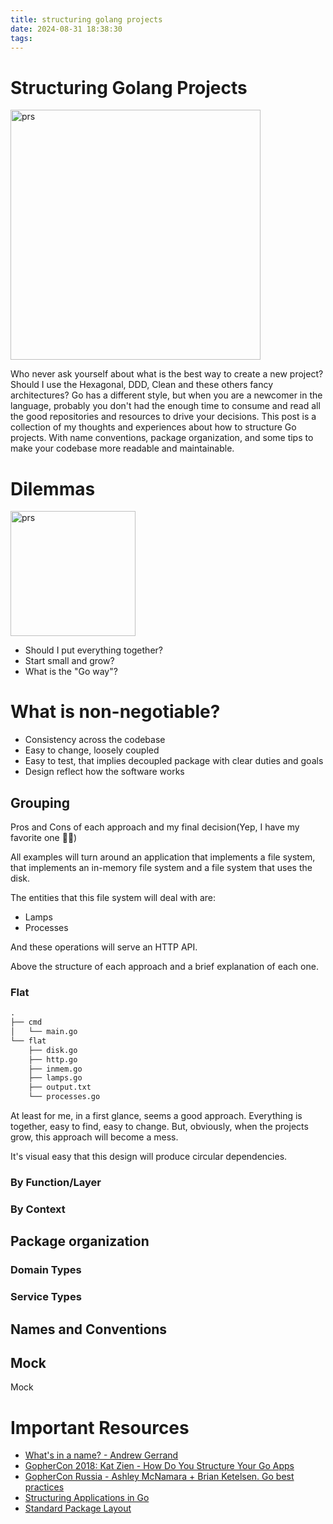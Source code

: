 ```yaml
---
title: structuring golang projects
date: 2024-08-31 18:38:30
tags:
---
```


# Structuring Golang Projects

<img src="/images/structure.png" alt="prs" style="width:400px;"/>

Who never ask yourself about what is the best way to create a new project? Should I use the Hexagonal, DDD, Clean and these others fancy architectures? Go has a different style, but when you are a newcomer in the language, probably you don't had the enough time to consume and read all the good repositories and resources to drive your decisions. This post is a collection of my thoughts and experiences about how to structure Go projects. With name conventions, package organization, and some tips to make your codebase more readable and maintainable.

# Dilemmas

<img src="/images/structure1.png" alt="prs" style="width:200px;"/>


- Should I put everything together?
- Start small and grow?
- What is the "Go way"?


# What is non-negotiable?

- Consistency across the codebase
- Easy to change, loosely coupled
- Easy to test, that implies decoupled package with clear duties and goals
- Design reflect how the software works

## Grouping

Pros and Cons of each approach and my final decision(Yep, I have my favorite one 🧙‍♂️)

All examples will turn around an application that implements a file system, that implements an in-memory file system and a file system that uses the disk.

The entities that this file system will deal with are:

- Lamps
- Processes

And these operations will serve an HTTP API.

Above the structure of each approach and a brief explanation of each one.

### Flat

```txt
.
├── cmd
│   └── main.go
└── flat
    ├── disk.go
    ├── http.go
    ├── inmem.go
    ├── lamps.go
    ├── output.txt
    └── processes.go

```

At least for me, in a first glance, seems a good approach. Everything is together, easy to find, easy to change. But, obviously, when the projects grow, this approach will become a mess.

It's visual easy that this design will produce circular dependencies.


### By Function/Layer
### By Context

## Package organization
### Domain Types
### Service Types

## Names and Conventions

## Mock

Mock


# Important Resources

- [What's in a name? - Andrew Gerrand](https://go.dev/talks/2014/names.slide#19)
- [GopherCon 2018: Kat Zien - How Do You Structure Your Go Apps](https://www.youtube.com/watch?v=oL6JBUk6tj0)
- [GopherCon Russia - Ashley McNamara + Brian Ketelsen. Go best practices](https://www.youtube.com/watch?v=MzTcsI6tn-0)
- [Structuring Applications in Go](https://medium.com/@benbjohnson/3b04be4ff091)
- [Standard Package Layout](https://medium.com/@benbjohnson/standard-package-layout-7cdbc8391fc1)
